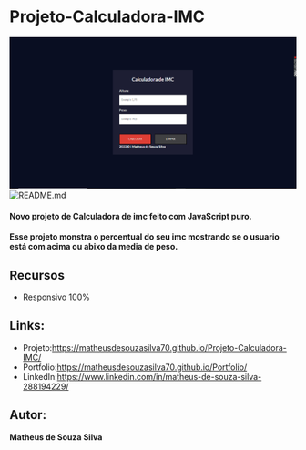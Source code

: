 # Projeto-Calculadora-IMC
![README.md](https://github.com/MatheusdeSouzaSilva70/Projeto-Calculadora-IMC/blob/main/img/Sem%20t%C3%ADtulo.png)
![README.md]()

#### Novo projeto de Calculadora de imc  feito com JavaScript puro.
#### Esse projeto monstra o percentual do seu imc mostrando se o usuario está com acima ou abixo da media de peso.

## Recursos
- Responsivo 100%

## Links:
- Projeto:https://matheusdesouzasilva70.github.io/Projeto-Calculadora-IMC/
- Portfolio:https://matheusdesouzasilva70.github.io/Portfolio/
- LinkedIn:https://www.linkedin.com/in/matheus-de-souza-silva-288194229/

## Autor:
**Matheus de Souza Silva**
